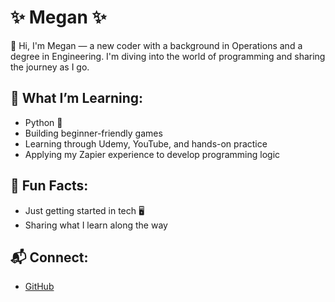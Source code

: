 # ✨ Megan  ✨

🎨 Hi, I'm Megan — a new coder with a background in Operations and a degree in Engineering. I'm diving into the world of programming and sharing the journey as I go.

## 🧪 What I’m Learning:

- Python 🐍
- Building beginner-friendly games
- Learning through Udemy, YouTube, and hands-on practice
- Applying my Zapier experience to develop programming logic

## 💫 Fun Facts:

- Just getting started in tech 🖥️ 
- Sharing what I learn along the way
  
## 📬 Connect:
- [GitHub](https://github.com/meganadeleh)
